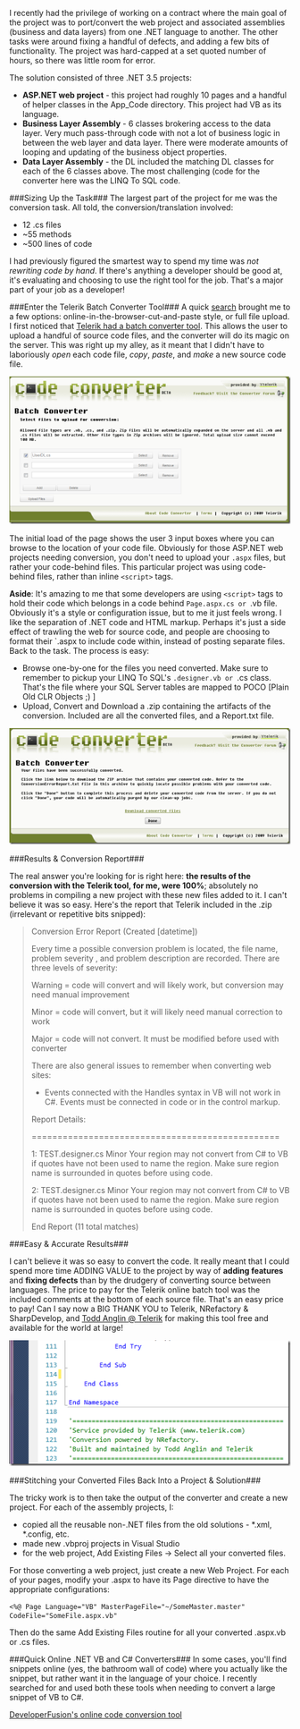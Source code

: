 <!--{Title:"Online .NET Code Conversion Tools", PublishedOn:"2009-11-02T01:10:25", Intro:"I recently had the privilege of working on a contract where the main goal of the project was to port"} -->

I recently had the privilege of working on a contract where the main goal of the project was to port/convert the web project and associated assemblies (business and data layers) from one .NET language to another. The other tasks were around fixing a handful of defects, and adding a few bits of functionality. The project was hard-capped at a set quoted number of hours, so there was little room for error. 

The solution consisted of three .NET 3.5 projects:

*  **ASP.NET web project** - this project had roughly 10 pages and a handful of helper classes in the App_Code directory. This project had VB as its language.
*  **Business Layer Assembly** - 6 classes brokering access to the data layer. Very much pass-through code with not a lot of business logic in between the web layer and data layer. There were moderate amounts of looping and updating of the business object properties.
*  **Data Layer Assembly** - the DL included the matching DL classes for each of the 6 classes above. The most challenging (code for the converter here was the LINQ To SQL code.

###Sizing Up the Task###
The largest part of the project for me was the conversion task. All told, the conversion/translation involved:

* 12 .cs files 
* ~55 methods
* ~500 lines of code

I had previously figured the smartest way to spend my time was *not rewriting code by hand*. If there's anything a developer should be good at, it's evaluating and choosing to use the right tool for the job. That's a major part of your job as a developer!

###Enter the Telerik Batch Converter Tool###
A quick [search](http://www.bing.com/search?q=convert+vb+to+c%23) brought me to a few options: online-in-the-browser-cut-and-paste style, or full file upload.
I first noticed that [Telerik had a batch converter tool](http://converter.telerik.com/batch.aspx). This allows the user to upload a handful of source code files, and the converter will do its magic on the server. This was right up my alley, as it meant that I didn't have to laboriously *open* each code file, *copy*, *paste*, and *make* a new source code file.

[![Telerik Batch Code Converter Upload](img/TelerikBatchCodeConverter_3.png)]("http://converter.telerik.com/batch.aspx)

The initial load of the page shows the user 3 input boxes where you can browse to the location of your code file. Obviously for those ASP.NET web projects needing conversion, you don't need to upload your `.aspx` files, but rather your code-behind files. This particular project was using code-behind files, rather than inline `<script>` tags.

**Aside**: It's amazing to me that some developers are using `<script>` tags to hold their code which belongs in a code behind  `Page.aspx.cs or `.vb file. Obviously it's a style or configuration issue, but to me it just feels wrong. I like the separation of .NET code and HTML markup. Perhaps it's just a side effect of trawling the web for source code, and people are choosing to format their `.aspx to include code within, instead of posting separate files. 
Back to the task. The process is easy:

* Browse one-by-one for the files you need converted. Make sure to remember to pickup your LINQ To SQL's `.designer.vb or `.cs class. That's the file where your SQL Server tables are mapped to POCO [Plain Old CLR Objects ;) ]
* Upload, Convert and Download a .zip containing the artifacts of the conversion. Included are all the converted files, and a Report.txt file.

![Telerik Batch Code Converter Done](img/TelerikBatchCodeConverter_done.png)

###Results &amp; Conversion Report###

The real answer you're looking for is right here: **the results of the conversion with the Telerik tool, for me, were 100%**; absolutely no problems in compiling a new project with these new files added to it. I can't believe it was so easy. Here's the report that Telerik included in the .zip (irrelevant or repetitive bits snipped):
    
>Conversion Error Report (Created [datetime])   
>
>Every time a possible conversion problem is located, the file name, problem severity , and problem description are recorded. There are three levels of severity: 
>
>  Warning    = code will convert and will likely work, but conversion may need manual improvement       
>
>    Minor    = code will convert, but it will likely need manual correction to work        
>
>    Major    = code will not convert. It must be modified before used with converter 
>
>There are also general issues to remember when converting web sites:       
>
>   - Events connected with the Handles syntax in VB will not work in C#. Events must be connected in code or in the control markup.        
>
>   
>Report Details:
>
>================================================     
>
>1: TEST.designer.cs    Minor    Your region may not convert from C# to VB if quotes have not been used to name the region. Make sure region name is surrounded in quotes before using code.
>
>2: TEST.designer.cs    Minor    Your region may not convert from C# to VB if quotes have not been used to name the region. Make sure region name is surrounded in quotes before using code. 
>
>End Report (11 total matches)
  

###Easy &amp; Accurate Results###

I can't believe it was so easy to convert the code. It really meant that I could spend more time ADDING VALUE to the project by way of **adding features** and **fixing defects** than by the drudgery of converting source between languages. The price to pay for the Telerik online batch tool was the included comments at the bottom of each source file. That's an easy price to pay! Can I say now a BIG THANK YOU to Telerik, NRefactory &amp; SharpDevelop, and [Todd Anglin @ Telerik](http://blogs.telerik.com/toddanglin/posts.aspx?page=1) for making this tool free and available for the world at large!

![](img/TelerikBatchCodeConverter_Comments_thumb.png)

###Stitching your Converted Files Back Into a Project &amp; Solution###

The tricky work is to then take the output of the converter and create a new project. For each of the assembly projects, I:

* copied all the reusable non-.NET files from the old solutions - *.xml, *.config, etc.
* made new .vbproj projects in Visual Studio
* for the web project, Add Existing Files -> Select all your converted files.

For those converting a web project, just create a new Web Project. For each of your pages, modify your .aspx  to have its Page directive to have the appropriate configurations:
  
    <%@ Page Language="VB" MasterPageFile="~/SomeMaster.master" CodeFile="SomeFile.aspx.vb"

Then do the same Add Existing Files routine for all your converted .aspx.vb or .cs files.

###Quick Online .NET VB and C# Converters###
In some cases, you'll find snippets online (yes, the bathroom wall of code) where you actually like the snippet, but rather want it in the language of your choice. I recently searched for and used both these tools when needing to convert a large snippet of VB to C#.

[DeveloperFusion's online code conversion tool](http://www.developerfusion.com/tools/convert/vb-to-csharp/)